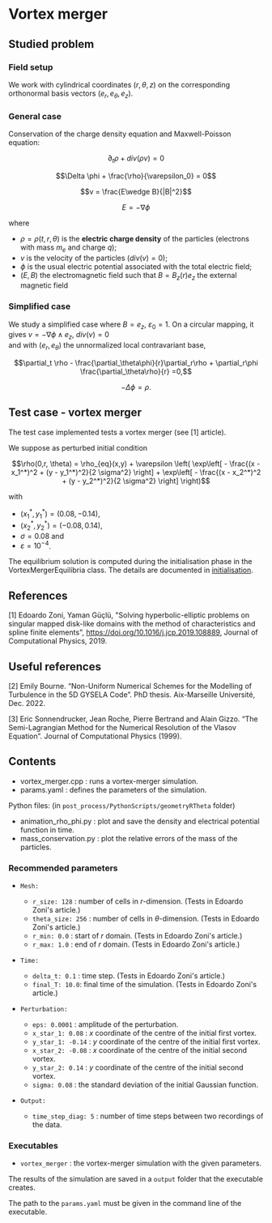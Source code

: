 # Vortex merger

## Studied problem

### Field setup

We work with cylindrical coordinates $(r,\theta,z)$ on the corresponding orthonormal basis vectors $`(e_r, e_\theta, e_z)`$.

### General case

Conservation of the charge density equation and Maxwell-Poisson equation:

```math
\partial_t \rho + div(\rho v) = 0
```

```math
\Delta \phi + \frac{\rho}{\varepsilon_0} = 0
```

```math
v = \frac{E\wedge B}{|B|^2}
```

```math
E = -\nabla \phi
```

where

- $\rho = \rho(t,r,\theta)$ is the **electric charge density** of the particles (electrons with mass $`m_e`$ and charge $q$);
- $v$ is the velocity of the particles ($div(v) = 0$);
- $\phi$ is the usual electric potential associated with the total electric field;
- $(E,B)$ the electromagnetic field such that $`B = B_z(r) e_z`$ the external magnetic field

### Simplified case

We study a simplified case where $`B = e_z`$, $`\varepsilon_0 = 1`$.
On a circular mapping, it gives
$`v = -\nabla\phi \wedge e_z`$, $div(v) = 0$  
and with $`(e_r, e_\theta)`$
the unnormalized local contravariant base,

```math
\partial_t \rho - \frac{\partial_\theta\phi}{r}\partial_r\rho + \partial_r\phi \frac{\partial_\theta\rho}{r} =0,
```

```math
-\Delta \phi = \rho.
```

## Test case - vortex merger

The test case implemented tests a vortex merger (see [1] article).

We suppose as perturbed initial condition

```math
\rho(0,r, \theta) = \rho_{eq}(x,y) + \varepsilon 
 \left( 
  \exp\left[ - \frac{(x - x_1^*)^2 + (y - y_1^*)^2}{2 \sigma^2} \right]
  + \exp\left[ - \frac{(x - x_2^*)^2 + (y - y_2^*)^2}{2 \sigma^2} \right]
 \right)
```

with

- $`(x_1^*, y_1^*) = (0.08, -0.14)`$,
- $`(x_2^*, y_2^*) = (-0.08, 0.14)`$,
- $\sigma = 0.08$ and
- $\varepsilon = 10^{-4}$.

The equilibrium solution is computed during the initialisation phase in the VortexMergerEquilibria class.
The details are documented in [initialisation](./../../../src/geometryRTheta/initialisation/README.md).

## References

[1]    Edoardo Zoni, Yaman Güçlü, "Solving hyperbolic-elliptic problems on singular mapped disk-like domains with the
method of characteristics and spline finite elements", <https://doi.org/10.1016/j.jcp.2019.108889>, Journal of Computational Physics, 2019.

## Useful references

[2]    Emily Bourne. “Non-Uniform Numerical Schemes for the Modelling of Turbulence in the 5D GYSELA Code”. PhD thesis. Aix-Marseille Université, Dec. 2022.

[3]    Eric Sonnendrucker, Jean Roche, Pierre Bertrand and Alain Gizzo. “The Semi-Lagrangian Method for the Numerical Resolution of the Vlasov Equation”. Journal of Computational Physics (1999).

## Contents

- vortex\_merger.cpp : runs a vortex-merger simulation.
- params.yaml : defines the parameters of the simulation.

 Python files: (in `post_process/PythonScripts/geometryRTheta` folder)

- animation\_rho\_phi.py : plot and save the density and electrical potential function in time.
- mass\_conservation.py : plot the relative errors of the mass of the particles.

### Recommended parameters

- `Mesh:`
  - `r_size: 128` : number of cells in $r$-dimension. (Tests in Edoardo Zoni's article.)
  - `theta_size: 256` : number of cells in $\theta$-dimension. (Tests in Edoardo Zoni's article.)
  - `r_min: 0.0`  : start of $`r`$ domain. (Tests in Edoardo Zoni's article.)
  - `r_max: 1.0` : end of $`r`$ domain. (Tests in Edoardo Zoni's article.)

- `Time:`
  - `delta_t: 0.1` : time step. (Tests in Edoardo Zoni's article.)
  - `final_T: 10.0`: final time of the simulation. (Tests in Edoardo Zoni's article.)
  
- `Perturbation:`
  - `eps: 0.0001` : amplitude of the perturbation.
  - `x_star_1: 0.08` : $`x`$ coordinate of the centre of the initial first vortex.
  - `y_star_1: -0.14` : $`y`$ coordinate of the centre of the initial first vortex.
  - `x_star_2: -0.08` : $`x`$ coordinate of the centre of the initial second vortex.
  - `y_star_2: 0.14` : $`y`$ coordinate of the centre of the initial second vortex.
  - `sigma: 0.08` : the standard deviation of the initial Gaussian function.
  
- `Output:`
  - `time_step_diag: 5` : number of time steps between two recordings of the data.

### Executables

- `vortex_merger` : the vortex-merger simulation with the given parameters.

The results of the simulation are saved in a `output` folder that the executable creates.

The path to the `params.yaml` must be given in the command line of the executable.
